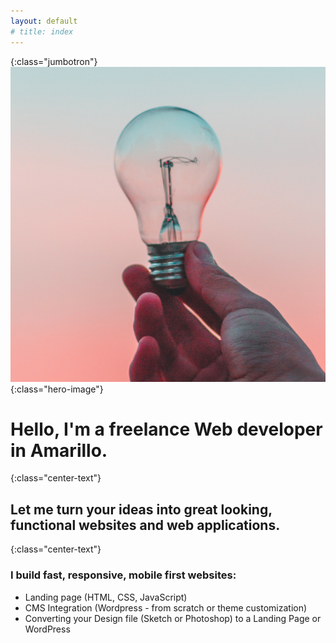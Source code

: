 ```yaml
---
layout: default
# title: index
---
```


{:class="jumbotron"}
![alt text](/img/diego-ph-249471-unsplash_crop_square.jpg "diego-ph-249471-unsplash_crop_square.jpg"){:class="hero-image"}


<div class="container" markdown="1">

# Hello, I'm a freelance Web developer in Amarillo. 
{:class="center-text"}

## Let me turn your ideas into great looking, functional websites and web applications.
{:class="center-text"}

<div class="list-container" markdown="1">

### I build fast, responsive, mobile first websites:
* Landing page (HTML, CSS, JavaScript)
* CMS Integration (Wordpress - from scratch or theme customization)
* Converting your Design file (Sketch or Photoshop) to a Landing Page or WordPress

</div>
<!--
<div class="something" markdown="1">
## Heading 2  
Some **bold** text.
</div> -->

<!-- <img src="/img/rawpixel-com-610075-unsplash-crop.jpg" class="hero-image"> -->
  <!-- ![alt text](/img/rawpixel-com-610075-unsplash.jpg "rawpixel-com-610075-unsplash.jpg"){:class="main-image"} -->

  <!-- <a style="background-color:black;color:white;text-decoration:none;padding:4px 6px;font-family:-apple-system, BlinkMacSystemFont, &quot;San Francisco&quot;, &quot;Helvetica Neue&quot;, Helvetica, Ubuntu, Roboto, Noto, &quot;Segoe UI&quot;, Arial, sans-serif;font-size:12px;font-weight:bold;line-height:1.2;display:inline-block;border-radius:3px;"
    href="https://unsplash.com/@rawpixel?utm_medium=referral&amp;utm_campaign=photographer-credit&amp;utm_content=creditBadge"
    target="_blank" rel="noopener noreferrer" title="Download free do whatever you want high-resolution photos from rawpixel.com">
    <span style="display:inline-block;padding:2px 3px;">
      <svg xmlns="http://www.w3.org/2000/svg" style="height:12px;width:auto;position:relative;vertical-align:middle;top:-1px;fill:white;"
        viewBox="0 0 32 32">
        <title>unsplash-logo</title>
        <path d="M20.8 18.1c0 2.7-2.2 4.8-4.8 4.8s-4.8-2.1-4.8-4.8c0-2.7 2.2-4.8 4.8-4.8 2.7.1 4.8 2.2 4.8 4.8zm11.2-7.4v14.9c0 2.3-1.9 4.3-4.3 4.3h-23.4c-2.4 0-4.3-1.9-4.3-4.3v-15c0-2.3 1.9-4.3 4.3-4.3h3.7l.8-2.3c.4-1.1 1.7-2 2.9-2h8.6c1.2 0 2.5.9 2.9 2l.8 2.4h3.7c2.4 0 4.3 1.9 4.3 4.3zm-8.6 7.5c0-4.1-3.3-7.5-7.5-7.5-4.1 0-7.5 3.4-7.5 7.5s3.3 7.5 7.5 7.5c4.2-.1 7.5-3.4 7.5-7.5z"></path>
      </svg>
    </span>
    <span style="display:inline-block;padding:2px 3px;">rawpixel.com</span>
  </a> -->

<!-- </div> -->

